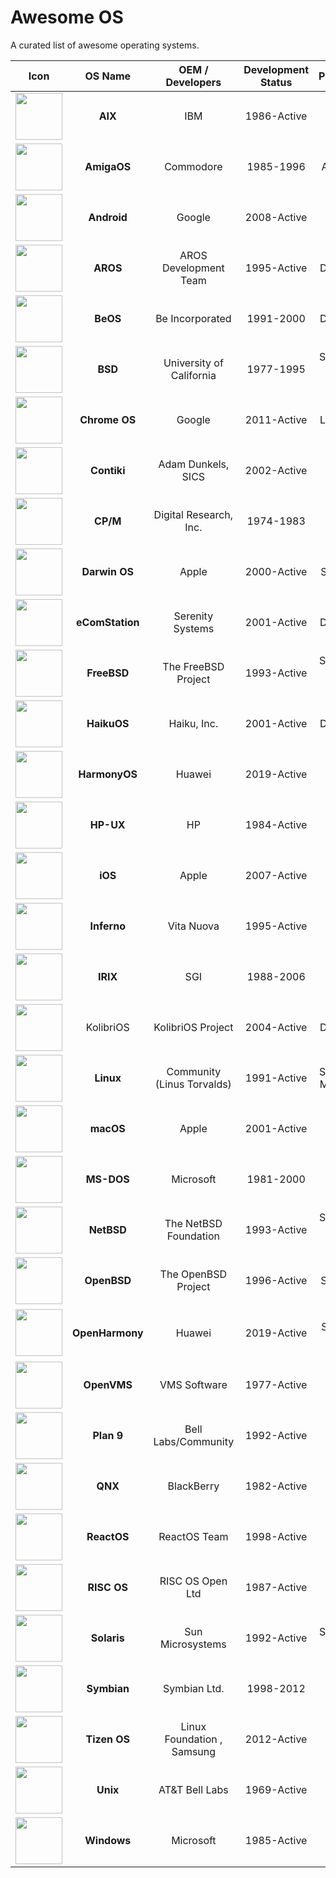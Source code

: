 # Awesome OS

A curated list of awesome operating systems.

|                 Icon                 |     OS Name     |      OEM / Developers      | Development Status |                   Platforms/Devices                    |                          Website                           |                     Github / Gitee                      |
| :----------------------------------: | :-------------: | :------------------------: | :----------------: | :----------------------------------------------------: | :--------------------------------------------------------: | :-----------------------------------------------------: |
| <img src="" width="75" height="75"/> |     **AIX**     |            IBM             |    1986-Active     |                  Servers, Mainframes                   | [Website](https://www.ibm.com/it-infrastructure/power/aix) |                      Closed Source                      |
| <img src="" width="75" height="75"/> |   **AmigaOS**   |         Commodore          |     1985-1996      |                    Amiga Computers                     |             [Website](https://www.amigaos.net)             |                      Closed Source                      |
| <img src="" width="75" height="75"/> |   **Android**   |           Google           |    2008-Active     |          Smartphones, Tablets, TVs, Wearables          |             [Website](https://www.android.com)             |        [AOSP](https://android.googlesource.com)         |
| <img src="" width="75" height="75"/> |    **AROS**     |   AROS Development Team    |    1995-Active     |                   Desktops, Laptops                    |              [Website](https://www.aros.org)               | [Github](https://github.com/aros-development-team/AROS) |
| <img src="" width="75" height="75"/> |    **BeOS**     |      Be Incorporated       |     1991-2000      |                   Desktops, Laptops                    |           [Website](https://www.beosarchive.com)           |                      Closed Source                      |
| <img src="" width="75" height="75"/> |     **BSD**     |  University of California  |     1977-1995      |          Servers, Desktops, Embedded Systems           |               [Website](https://www.bsd.org)               |                      Closed Source                      |
| <img src="" width="75" height="75"/> |  **Chrome OS**  |           Google           |    2011-Active     |                   Laptops, Desktops                    |  [Website](https://www.google.com/chromebook/chrome-os/)   |                      Closed Source                      |
| <img src="" width="75" height="75"/> |   **Contiki**   |     Adam Dunkels, SICS     |    2002-Active     |             Embedded Systems, IoT Devices              |            [Website](http://www.contiki-os.org)            |     [Github](https://github.com/contiki-os/contiki)     |
| <img src="" width="75" height="75"/> |    **CP/M**     |   Digital Research, Inc.   |     1974-1983      |                     Microcomputers                     |             [Website](http://www.cpm.z80.de/)              |                      Closed Source                      |
| <img src="" width="75" height="75"/> |  **Darwin OS**  |           Apple            |    2000-Active     |                   Servers, Desktops                    |          [Website](https://opensource.apple.com)           |      [Github](https://github.com/apple/darwin-xnu)      |
| <img src="" width="75" height="75"/> | **eComStation** |      Serenity Systems      |    2001-Active     |                   Desktops, Laptops                    |           [Website](https://www.ecomstation.com)           |                      Closed Source                      |
| <img src="" width="75" height="75"/> |   **FreeBSD**   |    The FreeBSD Project     |    1993-Active     |          Servers, Desktops, Embedded Systems           |             [Website](https://www.freebsd.org)             |      [Github](https://github.com/freebsd/freebsd)       |
| <img src="" width="75" height="75"/> |   **HaikuOS**   |        Haiku, Inc.         |    2001-Active     |                   Desktops, Laptops                    |            [Website](https://www.haiku-os.org)             |        [Github](https://github.com/haiku/haiku)         |
| <img src="" width="75" height="75"/> |  **HarmonyOS**  |           Huawei           |    2019-Active     |           Smartphones, Tablets, IoT Devices            |            [Website](https://www.harmonyos.com)            |                      Closed Source                      |
| <img src="" width="75" height="75"/> |    **HP-UX**    |             HP             |    1984-Active     |                 Servers, Workstations                  |  [Website](https://www.hpe.com/us/en/servers/hp-ux.html)   |                      Closed Source                      |
| <img src="" width="75" height="75"/> |     **iOS**     |           Apple            |    2007-Active     |                   iPhone, iPod Touch                   |            [Website](https://www.apple.com/ios)            |                      Closed Source                      |
| <img src="" width="75" height="75"/> |   **Inferno**   |         Vita Nuova         |    1995-Active     |            Desktops, Embedded Systems, IoT             |        [Website](http://www.vitanuova.com/inferno)         |                      Closed Source                      |
| <img src="" width="75" height="75"/> |    **IRIX**     |            SGI             |     1988-2006      |                 Workstations, Servers                  |           [Website](http://archive.irixnet.org/)           |                      Closed Source                      |
| <img src="" width="75" height="75"/> |    KolibriOS    |     KolibriOS Project      |    2004-Active     |                   Desktops, Laptops                    |            [Website](https://www.kolibrios.org)            |    [Github](https://github.com/kolibrios/kolibrios)     |
| <img src="" width="75" height="75"/> |    **Linux**    | Community (Linus Torvalds) |    1991-Active     |          Servers, Desktops, Mobile, Embedded           |         [Website](https://www.linuxfoundation.org)         |       [Github](https://github.com/torvalds/linux)       |
| <img src="" width="75" height="75"/> |    **macOS**    |           Apple            |    2001-Active     |                     Mac computers                      |           [Website](https://www.apple.com/macos)           |                      Closed Source                      |
| <img src="" width="75" height="75"/> |   **MS-DOS**    |         Microsoft          |     1981-2000      |                          PCs                           |        [Website](https://www.microsoft.com/ms-dos)         |                      Closed Source                      |
| <img src="" width="75" height="75"/> |   **NetBSD**    |   The NetBSD Foundation    |    1993-Active     |          Servers, Desktops, Embedded Systems           |             [Website](https://www.netbsd.org)              |         [Github](https://github.com/NetBSD/src)         |
| <img src="" width="75" height="75"/> |   **OpenBSD**   |    The OpenBSD Project     |    1996-Active     |                   Servers, Desktops                    |             [Website](https://www.openbsd.org)             |        [Github](https://github.com/openbsd/src)         |
| <img src="" width="75" height="75"/> | **OpenHarmony** |           Huawei           |    2019-Active     | Servers, IOT, Smartphones, PC, Laptop, Watch, Desktops |             [Website](https://www.openbsd.org)             |        [Github](https://github.com/openbsd/src)         |
| <img src="" width="75" height="75"/> |   **OpenVMS**   |        VMS Software        |    1977-Active     |                  Servers, Mainframes                   |           [Website](https://www.vmssoftware.com)           |                      Closed Source                      |
| <img src="" width="75" height="75"/> |   **Plan 9**    |    Bell Labs/Community     |    1992-Active     |                        Research                        |               [Website](http://9p.io/plan9/)               |      [Github](https://github.com/9fans/plan9port)       |
| <img src="" width="75" height="75"/> |     **QNX**     |         BlackBerry         |    1982-Active     |                    Embedded Systems                    |  [Website](https://www.blackberry.com/us/en/products/qnx)  |                      Closed Source                      |
| <img src="" width="75" height="75"/> |   **ReactOS**   |        ReactOS Team        |    1998-Active     |                          PCs                           |             [Website](https://www.reactos.org)             |      [Github](https://github.com/reactos/reactos)       |
| <img src="" width="75" height="75"/> |   **RISC OS**   |      RISC OS Open Ltd      |    1987-Active     |                  ARM-based computers                   |           [Website](https://www.riscosopen.org)            |                      Closed Source                      |
| <img src="" width="75" height="75"/> |   **Solaris**   |      Sun Microsystems      |    1992-Active     |            Servers, Desktops, Workstations             |         [Website](https://www.oracle.com/solaris)          |                      Closed Source                      |
| <img src="" width="75" height="75"/> |   **Symbian**   |        Symbian Ltd.        |     1998-2012      |              Smartphones, Mobile Devices               |             [Website](https://www.symbian.org)             |                      Closed Source                      |
| <img src="" width="75" height="75"/> |  **Tizen OS**   | Linux Foundation , Samsung |    2012-Active     |           Smartphones, Smart TVs, Wearables            |              [Website](https://www.tizen.org)              |           [Github](https://github.com/tizen)            |
| <img src="" width="75" height="75"/> |    **Unix**     |       AT&T Bell Labs       |    1969-Active     |                  Servers, Mainframes                   |              [Website](https://www.unix.org)               |                      Closed Source                      |
| <img src="" width="75" height="75"/> |   **Windows**   |         Microsoft          |    1985-Active     |               PCs, Tablets, Smartphones                |        [Website](https://www.microsoft.com/windows)        |                      Closed Source                      |
